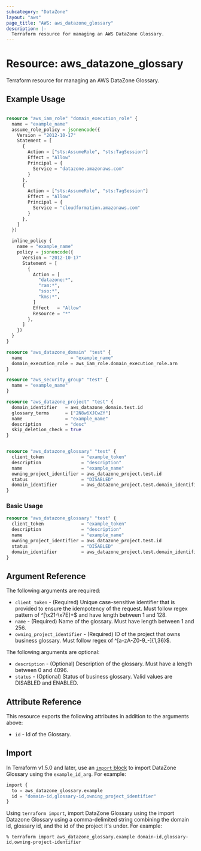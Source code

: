 ```yaml
---
subcategory: "DataZone"
layout: "aws"
page_title: "AWS: aws_datazone_glossary"
description: |-
  Terraform resource for managing an AWS DataZone Glossary.
---
```

# Resource: aws_datazone_glossary

Terraform resource for managing an AWS DataZone Glossary.

## Example Usage

```terraform

resource "aws_iam_role" "domain_execution_role" {
  name = "example_name"
  assume_role_policy = jsonencode({
    Version = "2012-10-17"
    Statement = [
      {
        Action = ["sts:AssumeRole", "sts:TagSession"]
        Effect = "Allow"
        Principal = {
          Service = "datazone.amazonaws.com"
        }
      },
      {
        Action = ["sts:AssumeRole", "sts:TagSession"]
        Effect = "Allow"
        Principal = {
          Service = "cloudformation.amazonaws.com"
        }
      },
    ]
  })

  inline_policy {
    name = "example_name"
    policy = jsonencode({
      Version = "2012-10-17"
      Statement = [
        {
          Action = [
            "datazone:*",
            "ram:*",
            "sso:*",
            "kms:*",
          ]
          Effect   = "Allow"
          Resource = "*"
        },
      ]
    })
  }
}

resource "aws_datazone_domain" "test" {
  name                  = "example_name"
  domain_execution_role = aws_iam_role.domain_execution_role.arn
}

resource "aws_security_group" "test" {
  name = "example_name"
}

resource "aws_datazone_project" "test" {
  domain_identifier   = aws_datazone_domain.test.id
  glossary_terms      = ["2N8w6XJCwZf"]
  name                = "example_name"
  description         = "desc"
  skip_deletion_check = true
}


resource "aws_datazone_glossary" "test" {
  client_token              = "example_token"
  description               = "description"
  name                      = "example_name"
  owning_project_identifier = aws_datazone_project.test.id
  status                    = "DISABLED"
  domain_identifier         = aws_datazone_project.test.domain_identifier
}
```

### Basic Usage

```terraform
resource "aws_datazone_glossary" "test" {
  client_token              = "example_token"
  description               = "description"
  name                      = "example_name"
  owning_project_identifier = aws_datazone_project.test.id
  status                    = "DISABLED"
  domain_identifier         = aws_datazone_project.test.domain_identifier
}
```

## Argument Reference

The following arguments are required:

* `client_token` - (Required) Unique case-sensitive identifier that is provided to ensure the idempotency of the request. Must follow regex pattern of ^[\x21-\x7E]+$ and have length between 1 and 128.
* `name` - (Required) Name of the glossary. Must have length between 1 and 256.
* `owning_project_identifier` - (Required) ID of the project that owns business glossary. Must follow regex of ^[a-zA-Z0-9_-]{1,36}$.

The following arguments are optional:

* `description` - (Optional) Description of the glossary. Must have a length between 0 and 4096.
* `status` - (Optional) Status of business glossary. Valid values are DISABLED and ENABLED.


## Attribute Reference

This resource exports the following attributes in addition to the arguments above:

* `id` - Id of the Glossary.

## Import

In Terraform v1.5.0 and later, use an [`import` block](https://developer.hashicorp.com/terraform/language/import) to import DataZone Glossary using the `example_id_arg`. For example:

```terraform
import {
  to = aws_datazone_glossary.example
  id = "domain-id,glossary-id,owning_project_identifier"
}
```

Using `terraform import`, import DataZone Glossary using the import Datazone Glossary using a comma-delimited string combining the domain id, glossary id, and the id of the project it's under. For example:

```console
% terraform import aws_datazone_glossary.example domain-id,glossary-id,owning-project-identifier
```